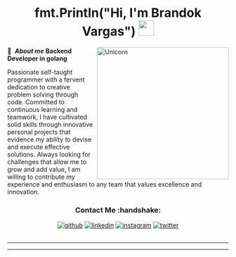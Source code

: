 <h1 align="center"><b>fmt.Println("Hi, I'm Brandok Vargas") </b><img src="https://media.giphy.com/media/hvRJCLFzcasrR4ia7z/giphy.gif" width="35"></h1>
<!--  -->
<img align="right" width=300px alt="Unicorn" src="https://media.tenor.com/TCMWkxIkF9IAAAAi/dancing-gopher.gif" />


🤵 &nbsp;***About me***
<b> Backend Developer in golang </b>
<p>Passionate self-taught programmer with a fervent dedication to creative problem solving through code. Committed to continuous learning and teamwork, I have cultivated solid skills through innovative personal projects that evidence my ability to devise and execute effective solutions. Always looking for challenges that allow me to grow and add value, I am willing to contribute my experience and enthusiasm to any team that values excellence and innovation.</p>

<div align="center">
  <h3>Contact Me :handshake:</h3>
  <a href="https://www.github.com/BrandokVargas" target="_blank"><img src="https://img.shields.io/badge/-BrandokVargas-black?logo=github&style=flat-square" alt="github"></a>
  <a href="https://www.linkedin.com/in/BrandokVargas" target="_blank"><img src="https://img.shields.io/badge/-BrandokVargas-blue?logo=linkedin&style=flat-square" alt="linkedin"></a>
  <a href="https://www.instagram.com/brandokkkkkk" target="_blank"><img src="https://img.shields.io/badge/-BrandokVargas-pink?logo=instagram&textColor=white&style=flat-square" alt="instagram"/></a>
  <a href="mailto:brandok.contact@gmail.com"><img src="https://img.shields.io/badge/-brandok.contact@gmail.com-white?logo=thunderbird&style=flat-square" alt="twitter"/></a>
  <br/><br/>
</div>

---



---
